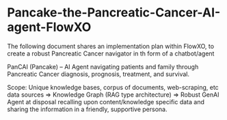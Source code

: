 # Pancake-the-Pancreatic-Cancer-AI-agent-FlowXO

The following document shares an implementation plan within FlowXO, to create a robust Pancreatic Cancer navigator in th form of a chatbot/agent 

PanCAI (Pancake) – AI Agent navigating patients and family through Pancreatic Cancer diagnosis, prognosis, treatment, and survival.

Scope:
Unique knowledge bases, corpus of documents, web-scraping, etc data sources => Knowledge Graph (RAG type architecture) => Robust GenAI Agent at disposal recalling upon content/knowledge specific data and sharing the information in a friendly, supportive persona.
